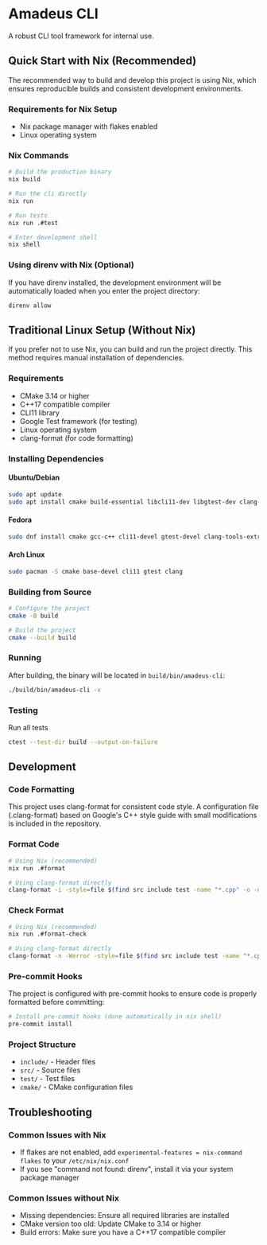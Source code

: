 # Amadeus CLI

A robust CLI tool framework for internal use.

## Quick Start with Nix (Recommended)

The recommended way to build and develop this project is using Nix, which ensures reproducible builds and consistent development environments.

### Requirements for Nix Setup
- Nix package manager with flakes enabled
- Linux operating system

### Nix Commands
```bash
# Build the production binary
nix build

# Run the cli directly
nix run

# Run tests
nix run .#test

# Enter development shell
nix shell
```

### Using direnv with Nix (Optional)
If you have direnv installed, the development environment will be automatically loaded when you enter the project directory:
```bash
direnv allow
```

## Traditional Linux Setup (Without Nix)

If you prefer not to use Nix, you can build and run the project directly. This method requires manual installation of dependencies.

### Requirements
- CMake 3.14 or higher
- C++17 compatible compiler
- CLI11 library
- Google Test framework (for testing)
- Linux operating system
- clang-format (for code formatting)

### Installing Dependencies
#### Ubuntu/Debian
```bash
sudo apt update
sudo apt install cmake build-essential libcli11-dev libgtest-dev clang-format
```

#### Fedora
```bash
sudo dnf install cmake gcc-c++ cli11-devel gtest-devel clang-tools-extra
```

#### Arch Linux
```bash
sudo pacman -S cmake base-devel cli11 gtest clang
```

### Building from Source
```bash
# Configure the project
cmake -B build

# Build the project
cmake --build build
```

### Running
After building, the binary will be located in `build/bin/amadeus-cli`:
```bash
./build/bin/amadeus-cli -v
```

### Testing
Run all tests
```bash
ctest --test-dir build --output-on-failure
```

## Development

### Code Formatting

This project uses clang-format for consistent code style. A configuration file (.clang-format) based on Google's C++ style guide with small modifications is included in the repository.

### Format Code
```bash
# Using Nix (recommended)
nix run .#format

# Using clang-format directly
clang-format -i -style=file $(find src include test -name "*.cpp" -o -name "*.h" -o -name "*.hpp")
```

### Check Format
```bash
# Using Nix (recommended)
nix run .#format-check

# Using clang-format directly
clang-format -n -Werror -style=file $(find src include test -name "*.cpp" -o -name "*.h" -o -name "*.hpp")
```

### Pre-commit Hooks
The project is configured with pre-commit hooks to ensure code is properly formatted before committing:
```bash
# Install pre-commit hooks (done automatically in nix shell)
pre-commit install
```

### Project Structure
- `include/` - Header files
- `src/` - Source files
- `test/` - Test files
- `cmake/` - CMake configuration files

## Troubleshooting

### Common Issues with Nix
- If flakes are not enabled, add `experimental-features = nix-command flakes` to your `/etc/nix/nix.conf`
- If you see "command not found: direnv", install it via your system package manager

### Common Issues without Nix
- Missing dependencies: Ensure all required libraries are installed
- CMake version too old: Update CMake to 3.14 or higher
- Build errors: Make sure you have a C++17 compatible compiler 